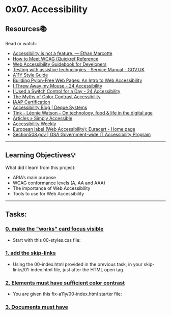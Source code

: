 # 0x07. Accessibility

## Resources:books:

Read or watch:

- [Accessibility is not a feature. — Ethan Marcotte](https://intranet.hbtn.io/rltoken/UTlxQ9qb213Y6SP7kuCsPQ)
- [How to Meet WCAG (Quickref Reference](https://intranet.hbtn.io/rltoken/8c9nVrmNWVJ--pUn1dmKVQ)
- [Web Accessibility Guidebook for Developers](https://intranet.hbtn.io/rltoken/l-XGxAh6sCv8_IahP5izxg)
- [Testing with assistive technologies - Service Manual - GOV.UK](https://intranet.hbtn.io/rltoken/bMm4g4OpeE-Iqxdtzlu0ig)
- [A11Y Style Guide](https://intranet.hbtn.io/rltoken/1q0B-A6MYnUuTPZOdKgIsg)
- [Building Pylon-Free Web Pages: An Intro to Web Accessibility](https://intranet.hbtn.io/rltoken/jTApGoNHRaI2HQs8UqGq2g)
- [I Threw Away my Mouse - 24 Accessibility](https://intranet.hbtn.io/rltoken/8PcPbGbZvmBtnn9dTB2LLQ)
- [I Used a Switch Control for a Day - 24 Accessibility](https://intranet.hbtn.io/rltoken/B7CCmybCPdoR-vy0Ljf_Kw)
- [The Myths of Color Contrast Accessibility](https://intranet.hbtn.io/rltoken/RHFJ-QN-x6sBgYDHNmAmhg)
- [IAAP Certification](https://intranet.hbtn.io/rltoken/X2PNKQCPNBv9Kt4DvzEGqw)
- [Accessibility Blog | Deque Systems](https://intranet.hbtn.io/rltoken/F6MKiJDGC7oahx5l1PG4tA)
- [Tink - Léonie Watson – On technology, food & life in the digital age](https://intranet.hbtn.io/rltoken/e2vhJAVwJgCSj_qWh5d9OA)
- [Articles » Simply Accessible](https://intranet.hbtn.io/rltoken/JMoCv9TlEIkMM6KGXcBIlA)
- [Accessibility Weekly](https://intranet.hbtn.io/rltoken/46XM-mspubGF2aZaPLtlTQ)
- [European label (Web Accessibility): Euracert - Home page](https://intranet.hbtn.io/rltoken/DsxGlFcMObADMOuJ6y8nDw)
- [Section508.gov | GSA Government-wide IT Accessibility Program](https://intranet.hbtn.io/rltoken/bwPuWIeb6MMZCopmv5KJOA)

---

## Learning Objectives:bulb:

What did I learn from this project:

- ARIA’s main purpose
- WCAG conformance levels (A, AA and AAA)
- The importance of Web Accessibility
- Tools to use for Web Accessibility

---

## Tasks:

### [0. make the "works" card focus visible](./keyboard/01-styles.css)

- Start with this 00-styles.css file:

### [1. add the skip-links](./skip-links/01-index.html)

- Using the 00-index.html provided in the previous task, in your skip-links/01-index.html file, just after the <body> HTML open tag

### [2. Elements must have sufficient color contrast](./fix-a11y/01-index.html)

- You are given this fix-a11y/00-index.html starter file:

### [3. Documents must have <title> element to aid in navigation](./fix-a11y/02-index.html)

- Taking your code from the previous task, in your fix-a11y/02-index.html file

### [4. <html> element must have a lang attribute](./fix-a11y/03-index.html)

- Taking your code from the previous task, in your fix-a11y/03-index.html file

### [5. Images must have alternate text](./fix-a11y/04-index.html)

- Taking your code from the previous task, in your fix-a11y/04-index.html file

### [6. Form elements must have labels](./fix-a11y/05-index.html)

- Taking your code from the previous task, in your fix-a11y/05-index.html file, locate the form

### [7. Links must have discernible text](./fix-a11y/06-index.html)

- In your fix-a11y/06-index.html file

### [8. Zooming and scaling must not be disabled](./fix-a11y/07-index.html)

- In your fix-a11y/07-index.html file

### [9. Heading levels should only increase by one and all page content must be contained by landmarks](./fix-a11y/08-index.html)

- You can install the headingsMap extension to have a visual representation of your headings.

### [10. Document must have one main landmark](./fix-a11y/09-index.html)

- You can install the Landmarks extension to visually locate the landmarks on your pages.

### [11. More than 2 elements become list](./fix-a11y/10-index.html)

- Automated tools can’t always alert about elements that should exist as a list.

---

## Author

- [Kimberly Hinostroza](https://github.com/kimha1030)
